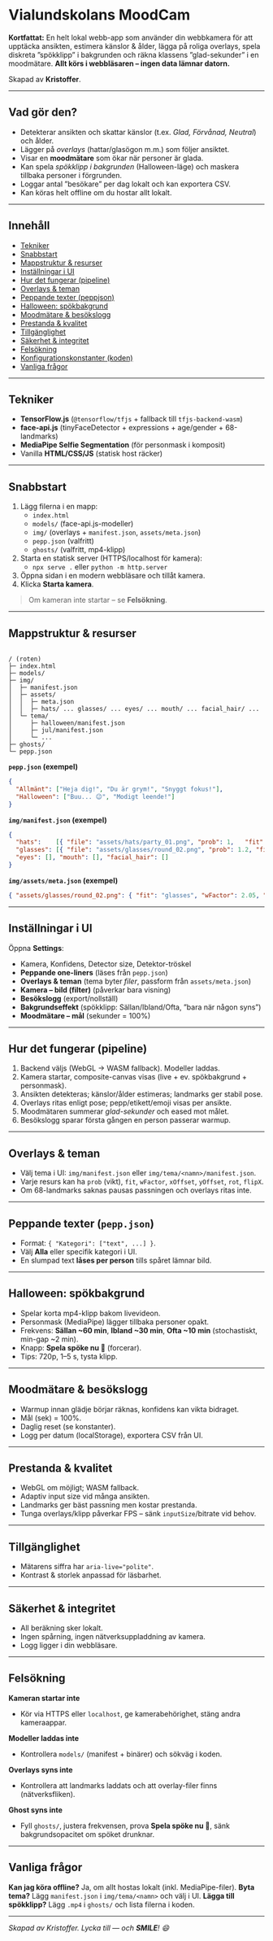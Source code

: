# Vialundskolans MoodCam

**Kortfattat:** En helt lokal webb-app som använder din webbkamera för att upptäcka ansikten, estimera känslor & ålder, lägga på roliga overlays, spela diskreta ”spökklipp” i bakgrunden och räkna klassens ”glad-sekunder” i en moodmätare. **Allt körs i webbläsaren – ingen data lämnar datorn.**

Skapad av **Kristoffer**.

---

## Vad gör den?

- Detekterar ansikten och skattar känslor (t.ex. *Glad, Förvånad, Neutral*) och ålder.
- Lägger på *overlays* (hattar/glasögon m.m.) som följer ansiktet.
- Visar en **moodmätare** som ökar när personer är glada.
- Kan spela *spökklipp i bakgrunden* (Halloween-läge) och maskera tillbaka personer i förgrunden.
- Loggar antal ”besökare” per dag lokalt och kan exportera CSV.
- Kan köras helt offline om du hostar allt lokalt.

---

## Innehåll
- [Tekniker](#tekniker)
- [Snabbstart](#snabbstart)
- [Mappstruktur & resurser](#mappstruktur--resurser)
- [Inställningar i UI](#inställningar-i-ui)
- [Hur det fungerar (pipeline)](#hur-det-fungerar-pipeline)
- [Overlays & teman](#overlays--teman)
- [Peppande texter (peppjson)](#peppande-texter-peppjson)
- [Halloween: spökbakgrund](#halloween-spökbakgrund)
- [Moodmätare & besökslogg](#moodmätare--besökslogg)
- [Prestanda & kvalitet](#prestanda--kvalitet)
- [Tillgänglighet](#tillgänglighet)
- [Säkerhet & integritet](#säkerhet--integritet)
- [Felsökning](#felsökning)
- [Konfigurationskonstanter (koden)](#konfigurationskonstanter-koden)
- [Vanliga frågor](#vanliga-frågor)

---

## Tekniker
- **TensorFlow.js** (`@tensorflow/tfjs` + fallback till `tfjs-backend-wasm`)
- **face-api.js** (tinyFaceDetector + expressions + age/gender + 68-landmarks)
- **MediaPipe Selfie Segmentation** (för personmask i komposit)
- Vanilla **HTML/CSS/JS** (statisk host räcker)

---

## Snabbstart
1. Lägg filerna i en mapp:
   - `index.html`
   - `models/` (face-api.js-modeller)
   - `img/` (overlays + `manifest.json`, `assets/meta.json`)
   - `pepp.json` (valfritt)
   - `ghosts/` (valfritt, mp4-klipp)
2. Starta en statisk server (HTTPS/localhost för kamera):
   - `npx serve .` eller `python -m http.server`
3. Öppna sidan i en modern webbläsare och tillåt kamera.
4. Klicka **Starta kamera**.

> Om kameran inte startar – se **Felsökning**.

---

## Mappstruktur & resurser

```

/ (roten)
├─ index.html
├─ models/
├─ img/
│  ├─ manifest.json
│  ├─ assets/
│  │  ├─ meta.json
│  │  ├─ hats/ ... glasses/ ... eyes/ ... mouth/ ... facial_hair/ ...
│  └─ tema/
│     ├─ halloween/manifest.json
│     ├─ jul/manifest.json
│     └─ ...
├─ ghosts/
└─ pepp.json

````

**`pepp.json` (exempel)**
```json
{
  "Allmänt": ["Heja dig!", "Du är grym!", "Snyggt fokus!"],
  "Halloween": ["Buu... 😉", "Modigt leende!"]
}
````

**`img/manifest.json` (exempel)**

```json
{
  "hats":    [{ "file": "assets/hats/party_01.png", "prob": 1,   "fit": "hat", "wFactor": 1.1, "yOffset": -0.12 }],
  "glasses": [{ "file": "assets/glasses/round_02.png", "prob": 1.2, "fit": "glasses", "wFactor": 2.0 }],
  "eyes": [], "mouth": [], "facial_hair": []
}
```

**`img/assets/meta.json` (exempel)**

```json
{ "assets/glasses/round_02.png": { "fit": "glasses", "wFactor": 2.05, "yOffset": 0.06 } }
```

---

## Inställningar i UI

Öppna **Settings**:

* Kamera, Konfidens, Detector size, Detektor-tröskel
* **Peppande one-liners** (läses från `pepp.json`)
* **Overlays & teman** (tema byter *filer*, passform från `assets/meta.json`)
* **Kamera – bild (filter)** (påverkar bara visning)
* **Besökslogg** (export/nollställ)
* **Bakgrundseffekt** (spökklipp: Sällan/Ibland/Ofta, ”bara när någon syns”)
* **Moodmätare – mål** (sekunder = 100%)

---

## Hur det fungerar (pipeline)

1. Backend väljs (WebGL → WASM fallback). Modeller laddas.
2. Kamera startar, composite-canvas visas (live + ev. spökbakgrund + personmask).
3. Ansikten detekteras; känslor/ålder estimeras; landmarks ger stabil pose.
4. Overlays ritas enligt pose; pepp/etikett/emoji visas per ansikte.
5. Moodmätaren summerar *glad-sekunder* och eased mot målet.
6. Besökslogg sparar första gången en person passerar warmup.

---

## Overlays & teman

* Välj tema i UI: `img/manifest.json` eller `img/tema/<namn>/manifest.json`.
* Varje resurs kan ha `prob` (vikt), `fit`, `wFactor`, `xOffset`, `yOffset`, `rot`, `flipX`.
* Om 68-landmarks saknas pausas passningen och overlays ritas inte.

---

## Peppande texter (`pepp.json`)

* Format: `{ "Kategori": ["text", ...] }`.
* Välj **Alla** eller specifik kategori i UI.
* En slumpad text **låses per person** tills spåret lämnar bild.

---

## Halloween: spökbakgrund

* Spelar korta mp4-klipp bakom livevideon.
* Personmask (MediaPipe) lägger tillbaka personer opakt.
* Frekvens: **Sällan ~60 min**, **Ibland ~30 min**, **Ofta ~10 min** (stochastiskt, min-gap ~2 min).
* Knapp: **Spela spöke nu 👻** (forcerar).
* Tips: 720p, 1–5 s, tysta klipp.

---

## Moodmätare & besökslogg

* Warmup innan glädje börjar räknas, konfidens kan vikta bidraget.
* Mål (sek) = 100%.
* Daglig reset (se konstanter).
* Logg per datum (localStorage), exportera CSV från UI.

---

## Prestanda & kvalitet

* WebGL om möjligt; WASM fallback.
* Adaptiv input size vid många ansikten.
* Landmarks ger bäst passning men kostar prestanda.
* Tunga overlays/klipp påverkar FPS – sänk `inputSize`/bitrate vid behov.

---

## Tillgänglighet

* Mätarens siffra har `aria-live="polite"`.
* Kontrast & storlek anpassad för läsbarhet.

---

## Säkerhet & integritet

* All beräkning sker lokalt.
* Ingen spårning, ingen nätverksuppladdning av kamera.
* Logg ligger i din webbläsare.

---

## Felsökning

**Kameran startar inte**

* Kör via HTTPS eller `localhost`, ge kamerabehörighet, stäng andra kameraappar.

**Modeller laddas inte**

* Kontrollera `models/` (manifest + binärer) och sökväg i koden.

**Overlays syns inte**

* Kontrollera att landmarks laddats och att overlay-filer finns (nätverksfliken).

**Ghost syns inte**

* Fyll `ghosts/`, justera frekvensen, prova **Spela spöke nu 👻**,
  sänk bakgrundsopacitet om spöket drunknar.

---

## Vanliga frågor

**Kan jag köra offline?** Ja, om allt hostas lokalt (inkl. MediaPipe-filer).
**Byta tema?** Lägg `manifest.json` i `img/tema/<namn>` och välj i UI.
**Lägga till spökklipp?** Lägg `.mp4` i `ghosts/` och lista filerna i koden.

---

*Skapad av Kristoffer. Lycka till — och **SMILE**! 😄*
